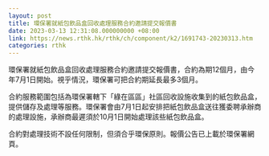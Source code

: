 ```yaml
---
layout: post
title: 環保署就紙包飲品盒回收處理服務合約邀請提交報價書
date: 2023-03-13 12:31:08.000000000 +08:00
link: https://news.rthk.hk/rthk/ch/component/k2/1691743-20230313.htm
categories: rthk
---
```


環保署就紙包飲品盒回收處理服務合約邀請提交報價書，合約為期12個月，由今年7月1日開始。視乎情況，環保署可把合約期延長最多3個月。

合約服務範圍包括為環保署轄下「綠在區區」社區回收設施收集到的紙包飲品盒，提供儲存及處理等服務。環保署會由7月1日起安排把紙包飲品盒送往獲委聘承辦商的處理設施，承辦商最遲須於10月1日開始處理該些紙包飲品盒。

合約對處理技術不設任何限制，但須合乎環保原則。報價公告已上載於環保署網頁。
